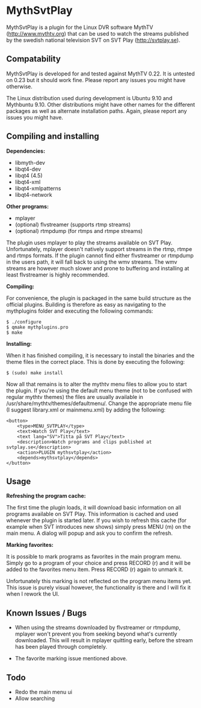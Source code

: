 MythSvtPlay
===========

MythSvtPlay is a plugin for the Linux DVR software MythTV
(http://www.mythtv.org) that can be used to watch the streams
published by the swedish national television SVT on SVT Play
(http://svtplay.se).

Compatability
-------------

MythSvtPlay is developed for and tested against MythTV 0.22. It is
untested on 0.23 but it should work fine. Please report any issues you
might have otherwise. 

The Linux distribution used during development is Ubuntu 9.10 and
Mythbuntu 9.10. Other distributions might have other names for the
different packages as well as alternate installation paths. Again,
please report any issues you might have.

Compiling and installing
------------------------

__Dependencies:__

* libmyth-dev
* libqt4-dev
* libqt4 (4.5)
* libqt4-xml
* libqt4-xmlpatterns
* libqt4-network

__Other programs:__

* mplayer
* (optional) flvstreamer   (supports rtmp streams)
* (optional) rtmpdump      (for rtmps and rtmpe streams)

The plugin uses mplayer to play the streams available on SVT
Play. Unfortunately, mplayer doesn't natively support streams in the
rtmp, rtmpe and rtmps formats. If the plugin cannot find either
flvstreamer or rtmpdump in the users path, it will fall back to using
the wmv streams. The wmv streams are however much slower and prone to
buffering and installing at least flvstreamer is highly
recommended.

__Compiling:__

For convenience, the plugin is packaged in the same build structure as
the official plugins.  Building is therefore as easy as navigating to
the mythplugins folder and executing the following commands:

    $ ./configure
    $ qmake mythplugins.pro
    $ make

__Installing:__

When it has finished compiling, it is necessary to install the
binaries and the theme files in the correct place. This is done by
executing the following:

    $ (sudo) make install

Now all that remains is to alter the mythtv menu files to allow you to
start the plugin. If you're using the default menu theme (not to be
confused with regular mythtv themes) the files are usually available
in /usr/share/mythtv/themes/defaultmenu/. Change the appropriate menu
file (I suggest library.xml or mainmenu.xml) by adding the following:

    <button>
        <type>MENU_SVTPLAY</type>
        <text>Watch SVT Play</text>
        <text lang="SV">Titta på SVT Play</text>
        <description>Watch programs and clips published at svtplay.se</description>
        <action>PLUGIN mythsvtplay</action>
        <depends>mythsvtplay</depends>
    </button>

Usage
-----

__Refreshing the program cache:__

The first time the plugin loads, it will download basic information on
all programs available on SVT Play. This information is cached and
used whenever the plugin is started later. If you wish to refresh this
cache (for example when SVT introduces new shows) simply press MENU
(m) on the main menu. A dialog will popup and ask you to confirm the
refresh.

__Marking favorites:__

It is possible to mark programs as favorites in the main program
menu. Simply go to a program of your choice and press RECORD (r) and
it will be added to the favorites menu item. Press RECORD (r) again to
unmark it. 

Unfortunately this marking is not reflected on the program menu items
yet. This issue is purely visual however, the functionality is there
and I will fix it when I rework the UI.

Known Issues / Bugs
-------------------

* When using the streams downloaded by flvstreamer or rtmpdump,
  mplayer won't prevent you from seeking beyond what's currently
  downloaded. This will result in mplayer quitting early, before the
  stream has been played through completely.

* The favorite marking issue mentioned above.

Todo
----

* Redo the main menu ui
* Allow searching
